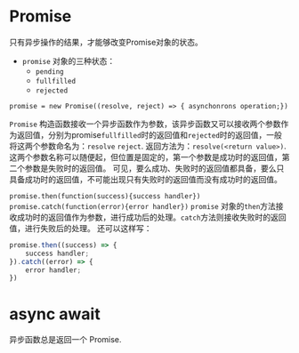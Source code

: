 # Promise
只有异步操作的结果，才能够改变Promise对象的状态。
- `promise` 对象的三种状态：
	- `pending`
	- `fullfilled`
	- `rejected`

`promise = new Promise((resolve, reject) => { asynchonrons operation;})`

`Promise` 构造函数接收一个异步函数作为参数，该异步函数又可以接收两个参数作为返回值，分别为promise`fullfilled`时的返回值和`rejected`时的返回值，一般将这两个参数命名为：`resolve` `reject`. 返回方法为：`resolve(<return value>)`. 这两个参数名称可以随便起，但位置是固定的，第一个参数是成功时的返回值，第二个参数是失败时的返回值。 可见，要么成功、失败时的返回值都具备，要么只具备成功时的返回值，不可能出现只有失败时的返回值而没有成功时的返回值。

`promise.then(function(success){success handler})` 
`promise.catch(function(error){error handler})`
`promise`  对象的`then`方法接收成功时的返回值作为参数，进行成功后的处理。`catch`方法则接收失败时的返回值，进行失败后的处理。
还可以这样写：
```Javascript
promise.then((success) => {
	success handler;
}).catch((error) => {
	error handler;
})
```


# async await
异步函数总是返回一个 Promise.

